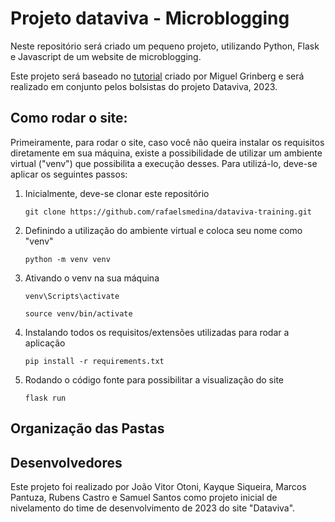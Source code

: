 # Projeto dataviva - Microblogging

Neste repositório será criado um pequeno projeto, utilizando Python, Flask e Javascript de um website de microblogging. 

Este projeto será baseado no [tutorial](https://blog.miguelgrinberg.com/post/the-flask-mega-tutorial-part-i-hello-world) criado por Miguel Grinberg e será realizado em conjunto pelos bolsistas do projeto Dataviva, 2023.

## Como rodar o site:

Primeiramente, para rodar o site, caso você não queira instalar os requisitos diretamente em sua máquina, existe a possibilidade de utilizar
um ambiente virtual ("venv") que possibilita a execução desses. Para utilizá-lo, deve-se aplicar os seguintes passos:

1.  Inicialmente, deve-se clonar este repositório

    <pre><code>git clone https://github.com/rafaelsmedina/dataviva-training.git</code></pre>
2.  Definindo a utilização do ambiente virtual e coloca seu nome como "venv"

    <pre><code>python -m venv venv</code></pre>
3.  Ativando o venv na sua máquina

    <pre><code>venv\Scripts\activate</code></pre>
    <pre><code>source venv/bin/activate</code></pre>
4.  Instalando todos os requisitos/extensões utilizadas para rodar a aplicação

    <pre><code>pip install -r requirements.txt</code></pre>
5.  Rodando o código fonte para possibilitar a visualização do site

    <pre><code>flask run</code></pre>
## Organização das Pastas


## Desenvolvedores

Este projeto foi realizado por João Vitor Otoni, Kayque Siqueira, Marcos Pantuza, Rubens Castro e Samuel Santos como projeto inicial de
nivelamento do time de desenvolvimento de 2023 do site "Dataviva".